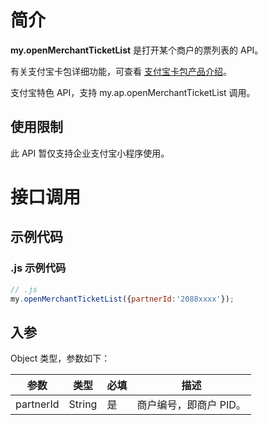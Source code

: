 # 简介
**my.openMerchantTicketList** 是打开某个商户的票列表的 API。

有关支付宝卡包详细功能，可查看 [支付宝卡包产品介绍](https://opendocs.alipay.com/open/199/105225)。

支付宝特色 API，支持 my.ap.openMerchantTicketList 调用。

## 使用限制
此 API 暂仅支持企业支付宝小程序使用。

# 接口调用

## 示例代码

### .js 示例代码
```javascript
// .js
my.openMerchantTicketList({partnerId:'2088xxxx'});
```

## 入参
Object 类型，参数如下：

| **参数** | **类型** | **必填** | **描述** |
| --- | --- | --- | --- |
| partnerId | String | 是 | 商户编号，即商户 PID。 |

